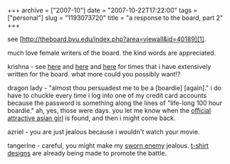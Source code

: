 +++
archive = ["2007-10"]
date = "2007-10-22T17:22:00"
tags = ["personal"]
slug = "1193073720"
title = "a response to the board, part 2"
+++

see [http://theboard.byu.edu/index.php?area=viewall&id=40189][1].

much love female writers of the board. the kind words are appreciated.

krishna - see [here][2] and [here][3] and [here][4] for times that i have
extensively written for the board. what more could you possibly want!?

dragon lady - "almost thou persuadest me to be a [boardie] [again]." i do
have to chuckle every time i log into one of my credit card accounts
because the password is something along the lines of "life-long 100 hour
boardie." ah, yes, those were days. you let me know when the [official
attractive asian girl][5] is found, and then i might come back.

azriel - you are just jealous because i wouldn't watch your movie.

tangerine - careful, you might make my [sworn enemy][6] jealous. [t-shirt
designs][7] are already being made to promote the battle.

[1]: http://theboard.byu.edu/index.php?area=viewall&id=40189
[2]: http://theboard.byu.edu/index.php?area=viewall&id=33337
[3]: http://theboard.byu.edu/index.php?area=viewall&id=33291
[4]: http://theboard.byu.edu/index.php?area=viewall&id=32985
[5]: http://theboard.byu.edu/?area=viewall&id=32946
[6]: http://theboard.byu.edu/index.php?area=viewall&id=37946
[7]: http://hobbesvsbismark.blogspot.com/2007/09/t-shirt-design.html

